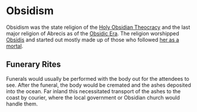 # Obsidism

Obsidism was the state religion of the [Holy Obsidian Theocracy](../nations/holy-obsidian-theocracy.md) and the last major religion of Abrecis as of the [Obsidic Era](../eras/obsidic.md). The religion worshipped [Obsidis](../deities/obsidis.md) and started out mostly made up of those who followed [her as a mortal](../figures/obsidis.md).

## Funerary Rites

Funerals would usually be performed with the body out for the attendees to see. After the funeral, the body would be cremated and the ashes deposited into the ocean. Far inland this necessitated transport of the ashes to the coast by courier, where the local government or Obsidian church would handle them.